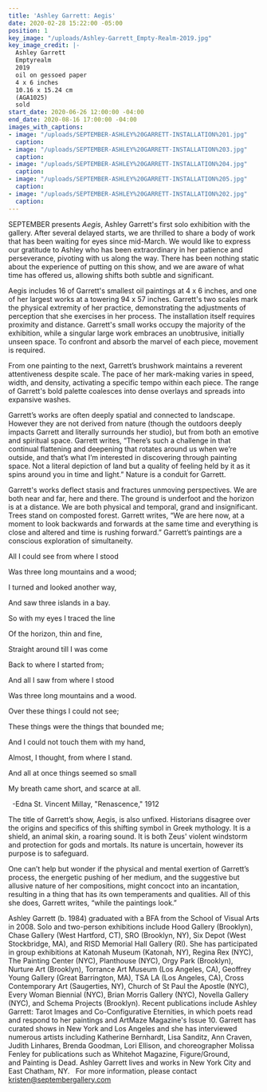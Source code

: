 ```yaml
---
title: 'Ashley Garrett: Aegis'
date: 2020-02-28 15:22:00 -05:00
position: 1
key_image: "/uploads/Ashley-Garrett_Empty-Realm-2019.jpg"
key_image_credit: |-
  Ashley Garrett
  Emptyrealm
  2019
  oil on gessoed paper
  4 x 6 inches
  10.16 x 15.24 cm
  (AGA1025)
  sold
start_date: 2020-06-26 12:00:00 -04:00
end_date: 2020-08-16 17:00:00 -04:00
images_with_captions:
- image: "/uploads/SEPTEMBER-ASHLEY%20GARRETT-INSTALLATION%201.jpg"
  caption: 
- image: "/uploads/SEPTEMBER-ASHLEY%20GARRETT-INSTALLATION%203.jpg"
  caption: 
- image: "/uploads/SEPTEMBER-ASHLEY%20GARRETT-INSTALLATION%204.jpg"
  caption: 
- image: "/uploads/SEPTEMBER-ASHLEY%20GARRETT-INSTALLATION%205.jpg"
  caption: 
- image: "/uploads/SEPTEMBER-ASHLEY%20GARRETT-INSTALLATION%202.jpg"
  caption: 
---
```


SEPTEMBER presents *Aegis*, Ashley Garrett's first solo exhibition with the gallery. After several delayed starts, we are thrilled to share a body of work that has been waiting for eyes since mid-March. We would like to express our gratitude to Ashley who has been extraordinary in her patience and perseverance, pivoting with us along the way. There has been nothing static about the experience of putting on this show, and we are aware of what time has offered us, allowing shifts both subtle and significant. 

Aegis includes 16 of Garrett's smallest oil paintings at 4 x 6 inches, and one of her largest works at a towering 94 x 57 inches. Garrett's two scales mark the physical extremity of her practice, demonstrating the adjustments of perception that she exercises in her process. The installation itself requires proximity and distance. Garrett's small works occupy the majority of the exhibition, while a singular large work embraces an unobtrusive, initially unseen space. To confront and absorb the marvel of each piece, movement is required.

From one painting to the next, Garrett’s brushwork maintains a reverent attentiveness despite scale. The pace of her mark-making varies in speed, width, and density, activating a specific tempo within each piece. The range of Garrett's bold palette coalesces into dense overlays and spreads into expansive washes. 

Garrett’s works are often deeply spatial and connected to landscape. However they are not derived from nature (though the outdoors deeply impacts Garrett and literally surrounds her studio), but from both an emotive and spiritual space. Garrett writes, “There’s such a challenge in that continual flattening and deepening that rotates around us when we’re outside, and that’s what I’m interested in discovering through painting space. Not a literal depiction of land but a quality of feeling held by it as it spins around you in time and light.” Nature is a conduit for Garrett.

Garrett's works deflect stasis and fractures unmoving perspectives. We are both near and far, here and there. The ground is underfoot and the horizon is at a distance. We are both physical and temporal, grand and insignificant. Trees stand on composted forest. Garrett writes, “We are here now, at a moment to look backwards and forwards at the same time and everything is close and altered and time is rushing forward.” Garrett’s paintings are a conscious exploration of simultaneity.

All I could see from where I stood 

Was three long mountains and a wood;

I turned and looked another way,

And saw three islands in a bay.

So with my eyes I traced the line

Of the horizon, thin and fine,

Straight around till I was come

Back to where I started from;

And all I saw from where I stood

Was three long mountains and a wood.

Over these things I could not see;

These things were the things that bounded me;

And I could not touch them with my hand,

Almost, I thought, from where I stand.

And all at once things seemed so small

My breath came short, and scarce at all.

 
-Edna St. Vincent Millay, "Renascence," 1912


The title of Garrett’s show, Aegis, is also unfixed. Historians disagree over the origins and specifics of this shifting symbol in Greek mythology. It is a shield, an animal skin, a roaring sound. It is both Zeus' violent windstorm and protection for gods and mortals. Its nature is uncertain, however its purpose is to safeguard.

One can’t help but wonder if the physical and mental exertion of Garrett’s process, the energetic pushing of her medium, and the suggestive but allusive nature of her compositions, might concoct into an incantation, resulting in a thing that has its own temperaments and qualities. All of this she does, Garrett writes, “while the paintings look.”

Ashley Garrett (b. 1984) graduated with a BFA from the School of Visual Arts in 2008. Solo and two-person exhibitions include Hood Gallery (Brooklyn), Chase Gallery (West Hartford, CT), SRO (Brooklyn, NY), Six Depot (West Stockbridge, MA), and RISD Memorial Hall Gallery (RI). She has participated in group exhibitions at Katonah Museum (Katonah, NY), Regina Rex (NYC), The Painting Center (NYC), Planthouse (NYC), Orgy Park (Brooklyn), Nurture Art (Brooklyn), Torrance Art Museum (Los Angeles, CA), Geoffrey Young Gallery (Great Barrington, MA), TSA LA (Los Angeles, CA), Cross Contemporary Art (Saugerties, NY), Church of St Paul the Apostle (NYC), Every Woman Biennial (NYC), Brian Morris Gallery (NYC), Novella Gallery (NYC), and Schema Projects (Brooklyn). Recent publications include Ashley Garrett: Tarot Images and Co-Configurative Eternities, in which poets read and respond to her paintings and ArtMaze Magazine's Issue 10. Garrett has curated shows in New York and Los Angeles and she has interviewed numerous artists including Katherine Bernhardt, Lisa Sanditz, Ann Craven, Judith Linhares, Brenda Goodman, Lori Ellison, and choreographer Molissa Fenley for publications such as Whitehot Magazine, Figure/Ground, and Painting is Dead. Ashley Garrett lives and works in New York City and East Chatham, NY.
 
For more information, please contact kristen@septembergallery.com